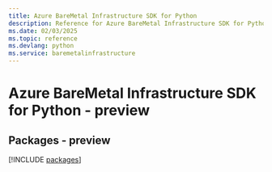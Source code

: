 ```yaml
---
title: Azure BareMetal Infrastructure SDK for Python
description: Reference for Azure BareMetal Infrastructure SDK for Python
ms.date: 02/03/2025
ms.topic: reference
ms.devlang: python
ms.service: baremetalinfrastructure
---
```

# Azure BareMetal Infrastructure SDK for Python - preview
## Packages - preview
[!INCLUDE [packages](baremetal-infrastructure-index.md)]